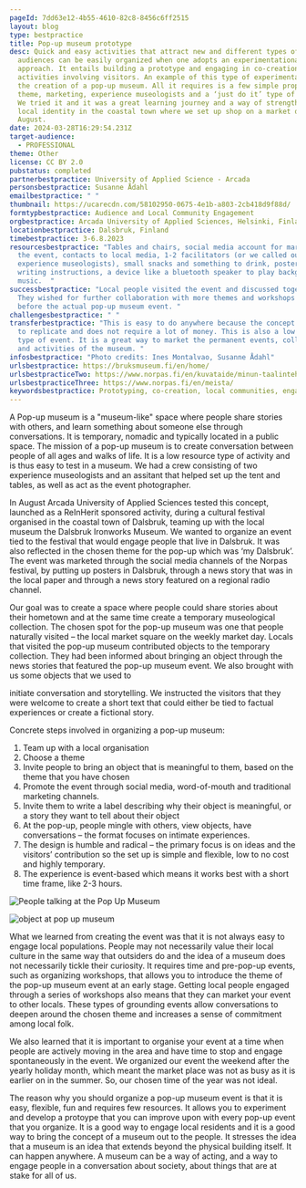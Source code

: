 ```yaml
---
pageId: 7dd63e12-4b55-4610-82c8-8456c6ff2515
layout: blog
type: bestpractice
title: Pop-up museum prototype
desc: Quick and easy activities that attract new and different types of
  audiences can be easily organized when one adopts an experimentational
  approach. It entails building a prototype and engaging in co-creation
  activities involving visitors. An example of this type of experimentation is
  the creation of a pop-up museum. All it requires is a few simple props, a
  theme, marketing, experience museologists and a ‘just do it’ type of attitude.
  We tried it and it was a great learning journey and a way of strengthening
  local identity in the coastal town where we set up shop on a market day in
  August.
date: 2024-03-28T16:29:54.231Z
target-audience:
  - PROFESSIONAL
theme: Other
license: CC BY 2.0
pubstatus: completed
partnerbestpractice: University of Applied Science - Arcada
personsbestpractice: Susanne Ådahl
emailbestpractice: " "
thumbnail: https://ucarecdn.com/58102950-0675-4e1b-a803-2cb418d9f88d/
formtypbestpractice: Audience and Local Community Engagement
orgbestpractice: Arcada University of Applied Sciences, Helsinki, Finland
locationbestpractice: Dalsbruk, Finland
timebestpractice: 3-6.8.2023
resourcesbestpractice: "Tables and chairs, social media account for marketing
  the event, contacts to local media, 1-2 facilitators (or we called ourselves
  experience museologists), small snacks and something to drink, posters with
  writing instructions, a device like a bluetooth speaker to play background
  music.  "
successbestpractice: "Local people visited the event and discussed together.
  They wished for further collaboration with more themes and workshops organized
  before the actual pop-up museum event. "
challengesbestpractice: " "
transferbestpractice: "This is easy to do anywhere because the concept is easy
  to replicate and does not require a lot of money. This is also a low threshold
  type of event. It is a great way to market the permanent events, collections
  and activities of the museum. "
infosbestpractice: "Photo credits: Ines Montalvao, Susanne Ådahl"
urlsbestpractice: https://bruksmuseum.fi/en/home/
urlsbestpracticeTwo: https://www.norpas.fi/en/kuvataide/minun-taalintehtaani-pop-up-museo/
urlsbestpracticeThree: https://www.norpas.fi/en/meista/
keywordsbestpractice: Prototyping, co-creation, local communities, engagement, identity, dialogue
---
```

A Pop-up museum is a "museum-like" space where people share stories with others, and learn something about someone else through conversations. It is temporary, nomadic and typically located in a public space. The mission of a pop-up museum is to create conversation between people of all ages and walks of life. It is a low resource type of activity and is thus easy to test in a museum. We had a crew consisting of two experience museologists and an assitant that helped set up the tent and tables, as well as act as the event photographer.

In August Arcada University of Applied Sciences tested this concept, launched as a ReInHerit sponsored activity, during a cultural festival organised in the coastal town of Dalsbruk, teaming up with the local museum the Dalsbruk Ironworks Museum. We wanted to organize an event tied to the festival that would engage people that live in Dalsbruk. It was also reflected in the chosen theme for the pop-up which was ‘my Dalsbruk’. The event was marketed through the social media channels of the Norpas festival, by putting up posters in Dalsbruk, through a news story that was in the local paper and through a news story featured on a regional radio channel.

Our goal was to create a space where people could share stories about their hometown and at the same time create a temporary museological collection. The chosen spot for the pop-up museum was one that people naturally visited – the local market square on the weekly market day. Locals that visited the pop-up museum contributed objects to the temporary collection. They had been informed about bringing an object through the news stories that featured the pop-up museum event. We also brought with us some objects that we used to

initiate conversation and storytelling. We instructed the visitors that they were welcome to create a short text that could either be tied to factual experiences or create a fictional story.

Concrete steps involved in organizing a pop-up museum:

1. Team up with a local organisation 
2. Choose a theme 
3. Invite people to bring an object that is meaningful to them, based on the theme that you have chosen
4. Promote the event through social media, word-of-mouth and traditional marketing channels. 
5. Invite them to write a label describing why their object is meaningful, or a story they want to tell about their object 
6. At the pop-up, people mingle with others, view objects, have conversations – the format focuses on intimate experiences.
7. The design is humble and radical – the primary focus is on ideas and the visitors’ contribution so the set up is simple and flexible, low to no cost and highly temporary.
8. The experience is event-based which means it works best with a short time frame, like 2-3 hours.

![People talking at the Pop Up Museum](https://ucarecdn.com/e808c9cc-65cd-448a-af87-db5e4e965b21/ "Image 1 Pop Up Museum")

![object at pop up museum](https://ucarecdn.com/25675b8e-bbe0-4618-bdbe-d43e8b74d50c/ "Image 2 Pop Up Museum")

What we learned from creating the event was that it is not always easy to engage local populations. People may not necessarily value their local culture in the same way that outsiders do and the idea of a museum does not necessarily tickle their curiosity. It requires time and pre-pop-up events, such as organizing workshops, that allows you to introduce the theme of the pop-up museum event at an early stage. Getting local people engaged through a series of workshops also means that they can market your event to other locals. These types of grounding events allow conversations to deepen around the chosen theme and increases a sense of commitment among local folk.

We also learned that it is important to organise your event at a time when people are actively moving in the area and have time to stop and engage spontaneously in the event. We organized our event the weekend after the yearly holiday month, which meant the market place was not as busy as it is earlier on in the summer. So, our chosen time of the year was not ideal.

The reason why you should organize a pop-up museum event is that it is easy, flexible, fun and requires few resources. It allows you to experiment and develop a protoype that you can improve upon with every pop-up event that you organize. It is a good way to engage local residents and it is a good way to bring the concept of a museum out to the people. It stresses the idea that a museum is an idea that extends beyond the physical building itself. It can happen anywhere. A museum can be a way of acting, and a way to engage people in a conversation about society, about things that are at stake for all of us.